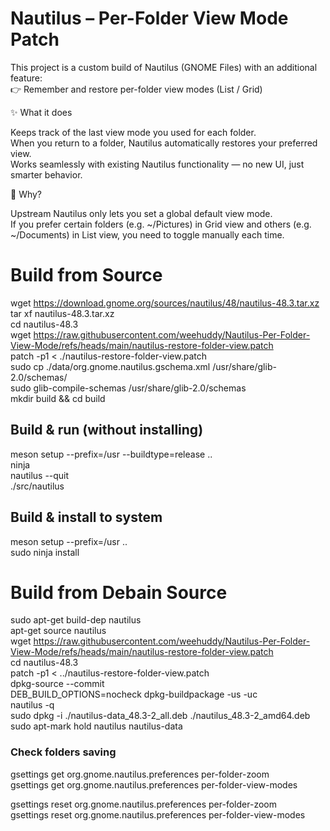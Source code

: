 # Nautilus – Per-Folder View Mode Patch

This project is a custom build of Nautilus (GNOME Files) with an additional feature: \
👉 Remember and restore per-folder view modes (List / Grid)

✨ What it does

Keeps track of the last view mode you used for each folder. \
When you return to a folder, Nautilus automatically restores your preferred view. \
Works seamlessly with existing Nautilus functionality — no new UI, just smarter behavior.

🔧 Why?

Upstream Nautilus only lets you set a global default view mode. \
If you prefer certain folders (e.g. ~/Pictures) in Grid view and others (e.g. ~/Documents) in List view, you need to toggle manually each time.

# Build from Source 
wget https://download.gnome.org/sources/nautilus/48/nautilus-48.3.tar.xz \
tar xf nautilus-48.3.tar.xz \
cd nautilus-48.3 \
wget https://raw.githubusercontent.com/weehuddy/Nautilus-Per-Folder-View-Mode/refs/heads/main/nautilus-restore-folder-view.patch \
patch -p1 < ./nautilus-restore-folder-view.patch \
sudo cp ./data/org.gnome.nautilus.gschema.xml /usr/share/glib-2.0/schemas/ \
sudo glib-compile-schemas /usr/share/glib-2.0/schemas \
mkdir build && cd build

## Build & run (without installing) ###
meson setup --prefix=/usr --buildtype=release .. \
ninja \
nautilus --quit \
./src/nautilus 

## Build & install to system ###
meson setup --prefix=/usr .. \
sudo ninja install

# Build from Debain Source ###
sudo apt-get build-dep nautilus \
apt-get source nautilus \
wget https://raw.githubusercontent.com/weehuddy/Nautilus-Per-Folder-View-Mode/refs/heads/main/nautilus-restore-folder-view.patch \
cd nautilus-48.3 \
patch -p1 < ../nautilus-restore-folder-view.patch \
dpkg-source --commit \
DEB_BUILD_OPTIONS=nocheck dpkg-buildpackage -us -uc \
nautilus -q \
sudo dpkg -i ./nautilus-data_48.3-2_all.deb ./nautilus_48.3-2_amd64.deb \
sudo apt-mark hold nautilus nautilus-data 

### Check folders saving 
gsettings get org.gnome.nautilus.preferences per-folder-zoom \
gsettings get org.gnome.nautilus.preferences per-folder-view-modes

gsettings reset org.gnome.nautilus.preferences per-folder-zoom \
gsettings reset org.gnome.nautilus.preferences per-folder-view-modes
